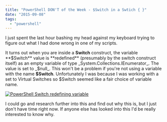 ```yaml
---
title: "PowerShell DON'T of the Week - $Switch in a Swtich { }"
date: "2015-09-08"
tags: 
  - "powershell"
---
```


I just spent the last hour bashing my head against my keyboard trying to figure out what I had done wrong in one of my scripts.

It turns out when you are inside a **Switch** construct, the variable **$Switch** value is **redefined** (presumably by the switch construct itself) as an empty variable of type _System.Collections.IEnumerator_. The value is set to _$null_. This won't be a problem if you're not using a variable with the name **$Switch**. Unfortunately I was because I was working with a set to Virtual Switches so $Switch seemed like a fair choice of variable name.

[![PowerShell Switch redefining variable](https://dscottraynsford.files.wordpress.com/2015/09/ss_powershell_switchgremlin.png?w=660)](https://dscottraynsford.files.wordpress.com/2015/09/ss_powershell_switchgremlin.png)

I could go and research further into this and find out why this is, but I just don't have time right now. If anyone else has looked into this I'd be really interested to know why.
